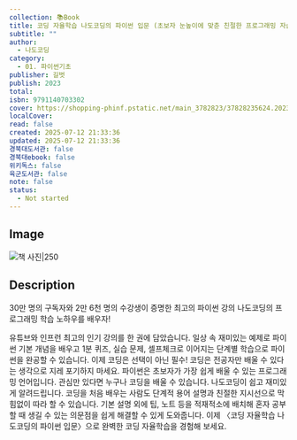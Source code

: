 ```yaml
---
collection: 📚Book
title: 코딩 자율학습 나도코딩의 파이썬 입문 (초보자 눈높이에 맞춘 친절한 프로그래밍 자습서)
subtitle: ""
author:
  - 나도코딩
category:
  - 01. 파이썬기초
publisher: 길벗
publish: 2023
total:
isbn: 9791140703302
cover: https://shopping-phinf.pstatic.net/main_3782823/37828235624.20230404163151.jpg
localCover:
read: false
created: 2025-07-12 21:33:36
updated: 2025-07-12 21:33:36
경북대도서관: false
경북대ebook: false
위키독스: false
육군도서관: false
note: false
status:
  - Not started
---
```


## Image
![책 사진|250](https://shopping-phinf.pstatic.net/main_3782823/37828235624.20230404163151.jpg)

## Description
30만 명의 구독자와 2만 6천 명의 수강생이 증명한 최고의 파이썬 강의
나도코딩의 프로그래밍 학습 노하우를 배우자!

유튜브와 인프런 최고의 인기 강의를 한 권에 담았습니다. 일상 속 재미있는 예제로 파이썬 기본 개념을 배우고 1분 퀴즈, 실습 문제, 셀프체크로 이어지는 단계별 학습으로 파이썬을 완공할 수 있습니다. 이제 코딩은 선택이 아닌 필수! 코딩은 전공자만 배울 수 있다는 생각으로 지레 포기하지 마세요. 파이썬은 초보자가 가장 쉽게 배울 수 있는 프로그래밍 언어입니다. 관심만 있다면 누구나 코딩을 배울 수 있습니다. 나도코딩이 쉽고 재미있게 알려드립니다. 코딩을 처음 배우는 사람도 단계적 용어 설명과 친절한 지시선으로 막힘없이 따라 할 수 있습니다. 기본 설명 외에 팁, 노트 등을 적재적소에 배치해 혼자 공부할 때 생길 수 있는 의문점을 쉽게 해결할 수 있게 도와줍니다. 이제 〈코딩 자율학습 나도코딩의 파이썬 입문〉으로 완벽한 코딩 자율학습을 경험해 보세요.